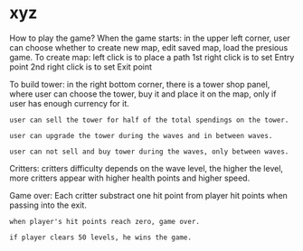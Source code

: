 # xyz

How to play the game?
When the game starts:
	in the upper left corner,
	user can choose whether to create new map, edit saved map,
	load the presious game.
To create map:
	left click is to place a path
	1st right click is to set Entry point
	2nd right click is to set Exit point

To build tower:
	in the right bottom corner, there is a tower shop panel,
	where user can choose the tower, buy it and place it on the map, only if user has enough currency for it.

	user can sell the tower for half of the total spendings on the tower.

	user can upgrade the tower during the waves and in between waves.

	user can not sell and buy tower during the waves, only between waves.

Critters:
	critters difficulty depends on the wave level, the higher the level, more critters appear with higher health points and higher speed.

Game over:
	Each critter substract one hit point from player hit points when passing into the exit.

	when player's hit points reach zero, game over.

	if player clears 50 levels, he wins the game.
